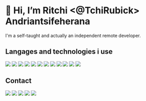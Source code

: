 
# 👋 Hi, I’m Ritchi <@TchiRubick> Andriantsifeherana

I'm a self-taught and actually an independent remote developer.

## Langages and technologies i use
![](https://img.shields.io/badge/-php-informational?style=flat&logo=php&logoColor=white&color=6aa6f8)
![](https://img.shields.io/badge/-laravel-white?style=flat&logo=laravel&logoColor=white&color=e02b0b)
![](https://img.shields.io/badge/-codeigniter-white?style=flat&logo=codeigniter&logoColor=white&color=f5c75d)
![](https://img.shields.io/badge/-javascript-white?style=flat&logo=javascript&logoColor=black&color=f5e61d)
![](https://img.shields.io/badge/-react-white?style=flat&logo=react&logoColor=white&color=28a89c)
![](https://img.shields.io/badge/-vue-white?style=flat&logo=vue.js&logoColor=white&color=28a89c)
![](https://img.shields.io/badge/-node-white?style=flat&logo=node.js&logoColor=white&color=0be016)
![](https://img.shields.io/badge/-mysql-white?style=flat&logo=mysql&logoColor=white&color=1d9bf5)
![](https://img.shields.io/badge/-docker-white?style=flat&logo=docker&logoColor=white&color=287cb8)
![](https://img.shields.io/badge/-aws-white?style=flat&logo=amazon-aws&logoColor=white&color=e0a00b)
![](https://img.shields.io/badge/-talend-white?style=flat&logo=talend&logoColor=white&color=1a65c7)
![](https://img.shields.io/badge/-adobe%20xd-white?style=flat&logo=adobe%20xd&logoColor=white&color=b41fff)

## Contact
[![](https://img.shields.io/badge/-gmail-white?style=flat&logo=gmail&logoColor=white&color=e02b0b&link=mailto:tchi.devica@gmail.com)](mailto:tchi.devica@gmail.com)
[![](https://img.shields.io/badge/-LinkedIn-blue?style=flat&logo=Linkedin&logoColor=white&link=https://www.linkedin.com/in/tchirubick/)](https://www.linkedin.com/in/tchirubick/)
[![](https://img.shields.io/badge/-instagram-white?style=flat&logo=instagram&logoColor=white&color=e675da&link=https://www.instagram.com/tchirubick/)](https://www.instagram.com/tchirubick/)
[![](https://img.shields.io/badge/-stackoverflow-white?style=flat&logo=stack-overflow&logoColor=white&color=ffe11f&link=https://stackoverflow.com/users/13540113/ritchi)](https://stackoverflow.com/users/13540113/ritchi)
[![](https://img.shields.io/badge/-facebook-white?style=flat&logo=facebook&logoColor=white&color=5daef5&link=https://web.facebook.com/TchiRubick/)](https://web.facebook.com/TchiRubick/)
